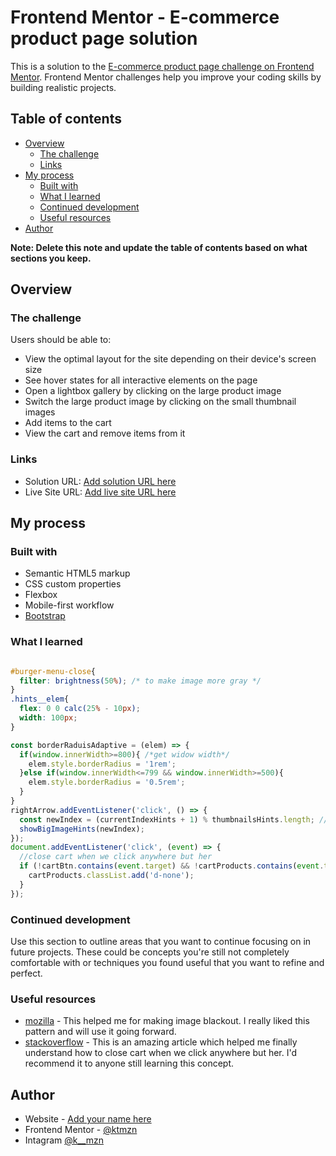 # Frontend Mentor - E-commerce product page solution

This is a solution to the [E-commerce product page challenge on Frontend Mentor](https://www.frontendmentor.io/challenges/ecommerce-product-page-UPsZ9MJp6). Frontend Mentor challenges help you improve your coding skills by building realistic projects.

## Table of contents

- [Overview](#overview)
  - [The challenge](#the-challenge)
  - [Links](#links)
- [My process](#my-process)
  - [Built with](#built-with)
  - [What I learned](#what-i-learned)
  - [Continued development](#continued-development)
  - [Useful resources](#useful-resources)
- [Author](#author)

**Note: Delete this note and update the table of contents based on what sections you keep.**

## Overview

### The challenge

Users should be able to:

- View the optimal layout for the site depending on their device's screen size
- See hover states for all interactive elements on the page
- Open a lightbox gallery by clicking on the large product image
- Switch the large product image by clicking on the small thumbnail images
- Add items to the cart
- View the cart and remove items from it

### Links

- Solution URL: [Add solution URL here](https://your-solution-url.com)
- Live Site URL: [Add live site URL here](https://your-live-site-url.com)

## My process

### Built with

- Semantic HTML5 markup
- CSS custom properties
- Flexbox
- Mobile-first workflow
- [Bootstrap](https://getbootstrap.com/)

### What I learned
```html

```
```css
#burger-menu-close{
  filter: brightness(50%); /* to make image more gray */
}
.hints__elem{
  flex: 0 0 calc(25% - 10px);
  width: 100px;
}
```
```js
const borderRaduisAdaptive = (elem) => {
  if(window.innerWidth>=800){ /*get widow width*/
    elem.style.borderRadius = '1rem';
  }else if(window.innerWidth<=799 && window.innerWidth>=500){
    elem.style.borderRadius = '0.5rem';
  }
}
rightArrow.addEventListener('click', () => {
  const newIndex = (currentIndexHints + 1) % thumbnailsHints.length; //the remainder after division is the index of the picture 
  showBigImageHints(newIndex);
});
document.addEventListener('click', (event) => { 
  //close cart when we click anywhere but her
  if (!cartBtn.contains(event.target) && !cartProducts.contains(event.target)) {
    cartProducts.classList.add('d-none');
  }
});
```

### Continued development

Use this section to outline areas that you want to continue focusing on in future projects. These could be concepts you're still not completely comfortable with or techniques you found useful that you want to refine and perfect.

### Useful resources

- [mozilla](https://developer.mozilla.org/en-US/docs/Web/CSS/filter) - This helped me for making image blackout. I really liked this pattern and will use it going forward.
- [stackoverflow](https://ru.stackoverflow.com/questions/1418695/%D0%9A%D0%B0%D0%BA-%D0%B7%D0%B0%D0%BA%D1%80%D1%8B%D0%B2%D0%B0%D1%82%D1%8C-div-%D0%BF%D1%80%D0%B8-%D0%BA%D0%BB%D0%B8%D0%BA%D0%B5-%D0%B2-%D1%81%D0%B2%D0%BE%D0%B1%D0%BE%D0%B4%D0%BD%D1%83%D1%8E-%D0%BE%D0%B1%D0%BB%D0%B0%D1%81%D1%82%D1%8C-%D0%B2%D0%BD%D0%B5-%D1%8D%D1%82%D0%BE%D0%B3%D0%BE-%D0%B1%D0%BB%D0%BE%D0%BA%D0%B0) - This is an amazing article which helped me finally understand how to close cart when we click anywhere but her. I'd recommend it to anyone still learning this concept.

## Author

- Website - [Add your name here](https://www.your-site.com)
- Frontend Mentor - [@ktmzn](https://www.frontendmentor.io/profile/ktmzn)
- Intagram [@k__mzn](https://www.instagram.com/k__mzn?igsh=ejJ3eWZ2Z29vbXB3)

